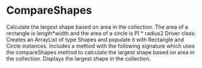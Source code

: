 # CompareShapes
Calculate the largest shape based on area in the collection.
The area of a rectangle is length*width and the area of a circle is PI * radius2
Driver class:
Creates an ArrayList of type Shapes and populate it with Rectangle and Circle instances.
Includes a method with the following signature which uses the compareShapes method to calculate the largest shape based on area in the collection.
Displays the largest shape in the collection.
